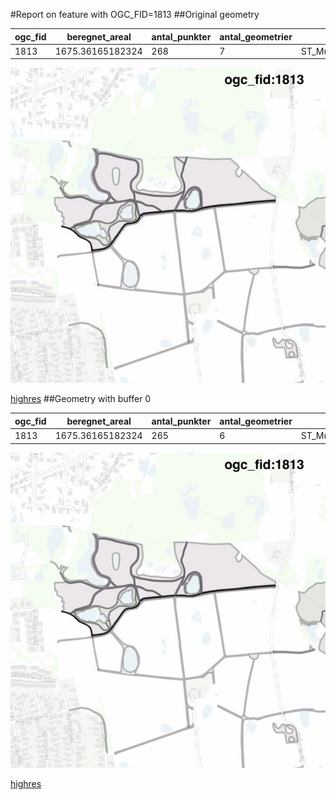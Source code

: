 #Report on feature with OGC_FID=1813
##Original geometry



| ogc_fid |  beregnet_areal  | antal_punkter | antal_geometrier |      type       |
|---------|------------------|---------------|------------------|-----------------|
|    1813 | 1675.36165182324 |           268 |                7 | ST_MultiPolygon|
![geom](../images/1813_invalid.jpg)


[highres](https://raw.githubusercontent.com/Septima/herlev/master/images/1813_invalid_highres.jpg)
##Geometry with buffer 0



| ogc_fid |  beregnet_areal  | antal_punkter | antal_geometrier |      type       |
|---------|------------------|---------------|------------------|-----------------|
|    1813 | 1675.36165182324 |           265 |                6 | ST_MultiPolygon|
![geom](../images/1813_buffer0.jpg)


[highres](https://raw.githubusercontent.com/Septima/herlev/master/images/1813_buffer0_highres.jpg)
